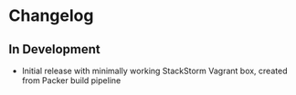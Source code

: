 # Changelog

## In Development
* Initial release with minimally working StackStorm Vagrant box, created from Packer build pipeline
